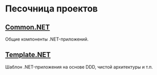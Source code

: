# Песочница проектов

## [Common.NET](Common.NET/README.md)

Общие компоненты .NET-приложений.

## [Template.NET](Template.NET/README.md)

Шаблон .NET-приложения на основе DDD, чистой архитектуры и т.п.
